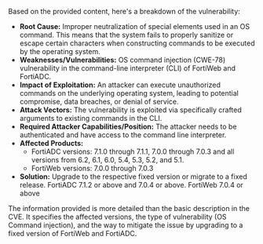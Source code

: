 Based on the provided content, here's a breakdown of the vulnerability:

*   **Root Cause:** Improper neutralization of special elements used in an OS command. This means that the system fails to properly sanitize or escape certain characters when constructing commands to be executed by the operating system.
*   **Weaknesses/Vulnerabilities:** OS command injection (CWE-78) vulnerability in the command-line interpreter (CLI) of FortiWeb and FortiADC.
*   **Impact of Exploitation:** An attacker can execute unauthorized commands on the underlying operating system, leading to potential compromise, data breaches, or denial of service.
*   **Attack Vectors:** The vulnerability is exploited via specifically crafted arguments to existing commands in the CLI.
*   **Required Attacker Capabilities/Position:** The attacker needs to be authenticated and have access to the command line interpreter.
*   **Affected Products:**
    *   FortiADC versions: 7.1.0 through 7.1.1, 7.0.0 through 7.0.3 and all versions from 6.2, 6.1, 6.0, 5.4, 5.3, 5.2, and 5.1.
    *   FortiWeb versions: 7.0.0 through 7.0.3
*   **Solution:** Upgrade to the respective fixed version or migrate to a fixed release. FortiADC 7.1.2 or above and 7.0.4 or above. FortiWeb 7.0.4 or above

The information provided is more detailed than the basic description in the CVE. It specifies the affected versions, the type of vulnerability (OS Command injection), and the way to mitigate the issue by upgrading to a fixed version of FortiWeb and FortiADC.
